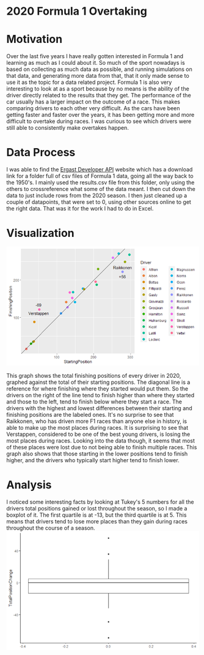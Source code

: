 # 2020 Formula 1 Overtaking
# Motivation
Over the last five years I have really gotten interested in Formula 1 and learning as much as I could about it. So much of the sport nowadays is based on collecting as much data as possible, and running simulations on that data, and generating more data from that, that it only made sense to use it as the topic for a data related project. Formula 1 is also very interesting to look at as a sport because by no means is the ability of the driver directly related to the results that they get. The performance of the car usually has a larger impact on the outcome of a race. This makes comparing drivers to each other very difficult. As the cars have been getting faster and faster over the years, it has been getting more and more difficult to overtake during races. I was curious to see which drivers were still able to consistently make overtakes happen.
# Data Process
I was able to find the [Ergast Developer API](http://ergast.com/mrd/) website which has a download link for a folder full of csv files of Formula 1 data, going all the way back to the 1950's. I mainly used the results.csv file from this folder, only using the others to crossreference what some of the data meant. I then cut down the data to just include rows from the 2020 season. I then just cleaned up a couple of datapoints, that were set to 0, using other sources online to get the right data. That was it for the work I had to do in Excel.
# Visualization
![2020 Formula 1 Grid Position vs. Finishing Position](https://github.com/IBancroft/Personal-Dataset/blob/main/drivers2.png?raw=true)

This graph shows the total finishing positions of every driver in 2020, graphed against the total of their starting positions. The diagonal line is a reference for where finishing where they started would put them. So the drivers on the right of the line tend to finish higher than where they started and those to the left, tend to finish below where they start a race. The drivers with the highest and lowest differences between their starting and finishing positions are the labeled ones. It's no surprise to see that Raikkonen, who has driven more F1 races than anyone else in history, is able to make up the most places during races. It is surprising to see that Verstappen, considered to be one of the best young drivers, is losing the most places during races. Looking into the data though, it seems that most of these places were lost due to not being able to finish multiple races. This graph also shows that those starting in the lower positions tend to finish higher, and the drivers who typically start higher tend to finish lower.
# Analysis
I noticed some interesting facts by looking at Tukey's 5 numbers for all the drivers total positions gained or lost throughout the season, so I made a boxplot of it. The first quartile is at -13, but the third quartile is at 5. This means that drivers tend to lose more places than they gain during races throughout the course of a season. 
![2020 Formula 1 Total Position Change](https://github.com/IBancroft/Personal-Dataset/blob/main/boxDrivers.png?raw=true)
